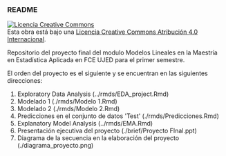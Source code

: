 ### README
<a rel="license" href="http://creativecommons.org/licenses/by/4.0/"><img alt="Licencia Creative Commons" style="border-width:0" src="https://i.creativecommons.org/l/by/4.0/88x31.png" /></a><br />Esta obra está bajo una <a rel="license" href="http://creativecommons.org/licenses/by/4.0/">Licencia Creative Commons Atribución 4.0 Internacional</a>.

Repositorio del proyecto final del modulo Modelos Lineales en la Maestría en Estadística Aplicada en FCE UJED para el primer semestre.


El orden del proyecto es el siguiente y se encuentran en las siguientes direcciones:

1. Exploratory Data Analysis (../rmds/EDA_project.Rmd)
2. Modelado 1 (./rmds/Modelo 1.Rmd)
3. Modelado 2 (./rmds/Modelo 2.Rmd)
4. Predicciones en el conjunto de datos 'Test' (./rmds/Predicciones.Rmd)
5. Explanatory Model Analysis (../rmds/EMA.Rmd)
6. Presentación ejecutiva del proyecto (./brief/Proyecto FInal.ppt)
7. Diagrama de la secuencia en la elaboración del proyecto (./diagrama_proyecto.png)
